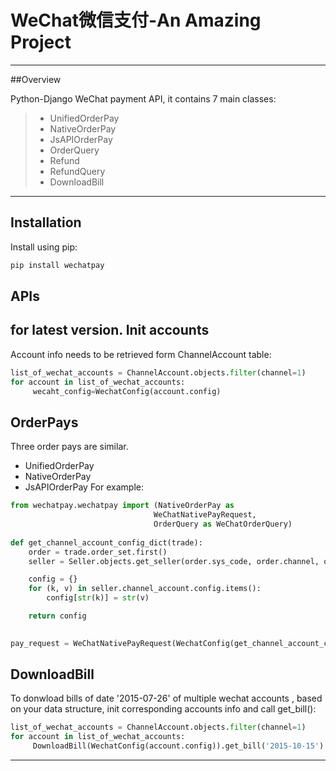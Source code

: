 # WeChat微信支付-An Amazing Project
------

##Overview

Python-Django WeChat payment API, it contains 7 main classes:

> * UnifiedOrderPay 
> * NativeOrderPay 
> * JsAPIOrderPay
> * OrderQuery
> * Refund
> * RefundQuery
> * DownloadBill

------

Installation
------------

Install using pip:

```bash
pip install wechatpay
```

APIs
---
for latest version.
Init accounts 
------------
Account info needs to be retrieved form ChannelAccount table:
```python
list_of_wechat_accounts = ChannelAccount.objects.filter(channel=1)
for account in list_of_wechat_accounts:
     wecaht_config=WechatConfig(account.config)
```
OrderPays
------------
Three order pays are similar.
* UnifiedOrderPay 
* NativeOrderPay 
* JsAPIOrderPay
For example:

```python
from wechatpay.wechatpay import (NativeOrderPay as 
                                WeChatNativePayRequest,
                                OrderQuery as WeChatOrderQuery)
                                
def get_channel_account_config_dict(trade):
    order = trade.order_set.first()
    seller = Seller.objects.get_seller(order.sys_code, order.channel, order.seller_id)

    config = {}
    for (k, v) in seller.channel_account.config.items():
        config[str(k)] = str(v)

    return config

                                
pay_request = WeChatNativePayRequest(WechatConfig(get_channel_account_config_dict(trade)))
```


DownloadBill
------------
To donwload bills of date '2015-07-26' of multiple wechat accounts , based on your data structure, init corresponding accounts info and call get_bill():
```python
list_of_wechat_accounts = ChannelAccount.objects.filter(channel=1)
for account in list_of_wechat_accounts:
     DownloadBill(WechatConfig(account.config)).get_bill('2015-10-15')
```


------
